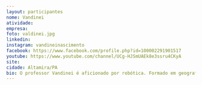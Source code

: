 ```yaml
---
layout: participantes
nome: Vandinei
atividade: 
empresa: 
foto: valdinei.jpg
linkedin: 
instagram: vandineinascimento
facebook: https://www.facebook.com/profile.php?id=100002291901517
youtube: https://www.youtube.com/channel/UCg-HJSmUAEk8e3ssru4CKyA
site: 
cidade: Altamira/PA
bio: O professor Vandinei é aficionado por robótica. Formado em geografia, atua como professor de Educação Tecnológica há 03 anos na Escola SESI em Altamira no estado do Pará. Dedica grande parte do seu tempo à procurar novas metodologias para melhorar o ensino na área em que atua.<br>Vandinei explica que ser convidado a participar do programa Spike™ Prime Influencers Brasil vai colaborar para divulgar a robótica em nosso país:<br>"- Fico extremante feliz com esseb convite, agradeço a oportunidade, isso irá contribuir para a divulgação da robótica educacional no Brasil, me sinto honrado em fazer parte desse projeto." 
---
```

